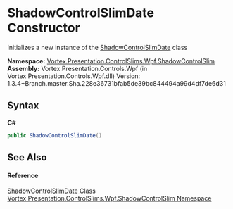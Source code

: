 # ShadowControlSlimDate Constructor 
 

Initializes a new instance of the <a href="T_Vortex_Presentation_ControlSlims_Wpf_ShadowControlSlim_ShadowControlSlimDate.md">ShadowControlSlimDate</a> class

**Namespace:**&nbsp;<a href="N_Vortex_Presentation_ControlSlims_Wpf_ShadowControlSlim.md">Vortex.Presentation.ControlSlims.Wpf.ShadowControlSlim</a><br />**Assembly:**&nbsp;Vortex.Presentation.Controls.Wpf (in Vortex.Presentation.Controls.Wpf.dll) Version: 1.3.4+Branch.master.Sha.228e36731bfab5de39bc844494a99d4df7de6d31

## Syntax

**C#**<br />
``` C#
public ShadowControlSlimDate()
```


## See Also


#### Reference
<a href="T_Vortex_Presentation_ControlSlims_Wpf_ShadowControlSlim_ShadowControlSlimDate.md">ShadowControlSlimDate Class</a><br /><a href="N_Vortex_Presentation_ControlSlims_Wpf_ShadowControlSlim.md">Vortex.Presentation.ControlSlims.Wpf.ShadowControlSlim Namespace</a><br />